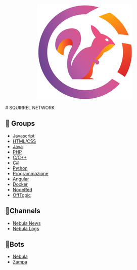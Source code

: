 <p align="center">
<img src="./img/Logo.png" alt="Smiley face" height="300" width="300">
</p>
# SQUIRREL NETWORK

## 👥 Groups

<ul>
<li><a href="https://t.me/javascript_ita">Javascript</a></li>
<li><a href="https://t.me/html_css_ita">HTML/CSS</a></li>
<li><a href="https://t.me/java_italia">Java</a></li>
<li><a href="https://t.me/php_italia">PHP</a></li>
<li><a href="https://t.me/cpp_ita">C/C++</a></li>
<li><a href="https://t.me/csharp_ita">C#</a></li>
<li><a href="https://t.me/pythonitalia_principianti">Python</a></li>
<li><a href="https://t.me/programmazione_ita">Programmazione</a></li>
<li><a href="https://t.me/angular_ita">Angular</a></li>
<li><a href="https://t.me/dockerita">Docker</a></li>
<li><a href="https://t.me/noderedIT">NodeRed</a></li>
<li><a href="https://t.me/offtopic_ita">OffTopic</a></li>
</ul>

## 📝Channels

<ul>
<li><a href="https://t.me/nebulanews">Nebula News</a></li>
<li><a href="https://t.me/nebulalogs">Nebula Logs</a></li>
</ul>

## 🤖Bots

<ul>
<li><a href="https://t.me/thenebulabot">Nebula</a></li>
<li><a href="https://t.me/zampathebot">Zampa</a></li>
</ul>